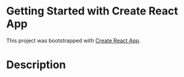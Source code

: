 # Getting Started with Create React App

This project was bootstrapped with [Create React App](https://github.com/facebook/create-react-app).

# Description
